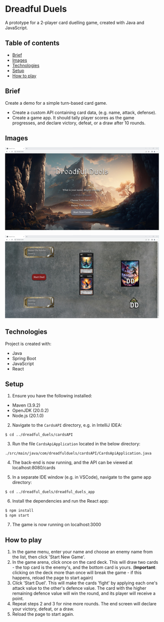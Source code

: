 # Dreadful Duels
A prototype for a 2-player card duelling game, created with Java and JavaScript.

## Table of contents
* [Brief](#brief)
* [Images](#images)
* [Technologies](#technologies)
* [Setup](#setup)
* [How to play](#how-to-play)

## Brief
Create a demo for a simple turn-based card game.
* Create a custom API containing card data, (e.g. name, attack, defense).
* Create a game app. It should tally player scores as the game progresses, and declare victory, defeat, or a draw after 10 rounds.

## Images
![Game menu](./screenshots/menu.png)

![Gameplay](./screenshots/arena.png)

## Technologies
Project is created with:
* Java
* Spring Boot
* JavaScript
* React

## Setup
1. Ensure you have the following installed:
* Maven (3.9.2)
* OpenJDK (20.0.2)
* Node.js (20.1.0)

2. Navigate to the `CardsAPI` directory, e.g. in IntelliJ IDEA:
```
$ cd ../dreadful_duels/cardsAPI
```

3. Run the file `CardsApiApplication` located in the below directory:
```
./src/main/java/com/dreadfulduels/cardsAPI/CardsApiApplication.java
```

4. The back-end is now running, and the API can be viewed at localhost:8080/cards

5. In a separate IDE window (e.g. in VSCode), navigate to the game app directory:
```
$ cd ../dreadful_duels/dreadful_duels_app
```

6. Install the dependencies and run the React app:
```
$ npm install
$ npm start
```

7. The game is now running on localhost:3000

## How to play
1. In the game menu, enter your name and choose an enemy name from the list, then click 'Start New Game'.
2. In the game arena, click once on the card deck. This will draw two cards - the top card is the enemy's, and the bottom card is yours. (**Important**: clicking on the deck more than once will break the game - if this happens, reload the page to start again)
3. Click 'Start Duel'. This will make the cards 'fight' by applying each one's attack value to the other's defence value. The card with the higher remaining defence value will win the round, and its player will receive a point.
4. Repeat steps 2 and 3 for nine more rounds. The end screen will declare your victory, defeat, or a draw.
5. Reload the page to start again.